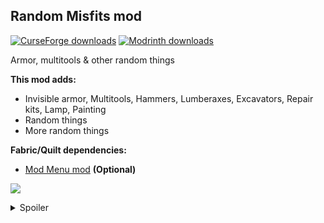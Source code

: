 <h2><strong>Random Misfits mod</strong></h2>
<p><a href="https://www.curseforge.com/minecraft/mc-mods/random-misfits"><img src="https://cf.way2muchnoise.eu/full_1057489_downloads.svg?badge_style=flat" alt="CurseForge downloads" /></a> <a href="https://modrinth.com/mod/random-misfits"><img src="https://img.shields.io/badge/dynamic/json?color=2d2d2d&amp;colorA=17b85a&amp;style=flat-square&amp;label=&amp;suffix= downloads&amp;query=downloads&amp;url=https://api.modrinth.com/v2/project/sdjh3tKn&amp;logo=modrinth&amp;logoColor=2d2d2d" alt="Modrinth downloads" /></a></p>

Armor, multitools & other random things

<strong>This mod adds:</strong>

- Invisible armor, Multitools, Hammers, Lumberaxes, Excavators, Repair kits, Lamp, Painting
- Random things
- More random things

<strong>Fabric/Quilt dependencies:</strong>

- <a href="https://modrinth.com/mod/modmenu" target="_blank">Mod Menu mod</a> <strong>(Optional)</strong>

<img src="https://cdn.modrinth.com/data/sdjh3tKn/images/e0a51c70c4522747de6ef739dffe18e2b38c2f89.png"><br>

<details>
  <summary>Spoiler</summary>

<img src="https://cdn.modrinth.com/data/sdjh3tKn/images/da99004d321f6143fb8381fb4e2514ee5beb1405.png" width="500">

</details>
